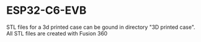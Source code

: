 # ESP32-C6-EVB

STL files for a 3d printed case can be gound in directory "3D printed case".
All STL files are created with Fusion 360